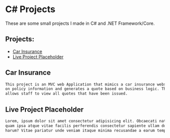 # C# Projects

These are some small projects I made in C# and .NET Framework/Core.

## Projects:

* [Car Insurance](https://github.com/bbtk421/c--course-work/tree/master/basic_c%23/CarInsurance)
* [Live Project Placeholder]()

## Car Insurance

```html
This project is an MVC web Application that mimics a car insurance website. It takes the user's input 
on policy information and generates a quote based on business logic. There is also an admin page that 
allows staff to view all quotes that have been issued.
```

## Live Project Placeholder

```html
Lorem, ipsum dolor sit amet consectetur adipisicing elit. Obcaecati natus, iste accusamus nihil libero 
quam ipsa atque vitae facilis perferendis consectetur sapiente ullam dolore odit temporibus, modi facere
harum? Vitae pariatur unde veniam itaque minima recusandae a earum temporibus nihil.
```
